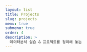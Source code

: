 ```yaml
---
layout: list
title: Projects
slug: projects
menu: true
submenu: true
order: 4
description: >
  데이터분석 실습 & 프로젝트를 정리해 놓는 
---
```

